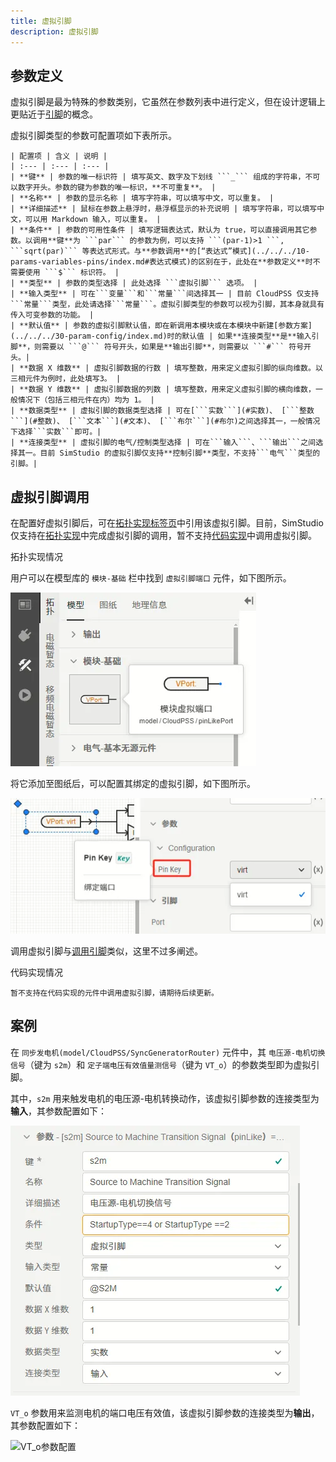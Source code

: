 ```yaml
---
title: 虚拟引脚
description: 虚拟引脚
---
```


## 参数定义

虚拟引脚是最为特殊的参数类别，它虽然在参数列表中进行定义，但在设计逻辑上更贴近于[引脚](../../20-define-module-pin-list/index.md)的概念。

虚拟引脚类型的参数可配置项如下表所示。

    | 配置项 | 含义 | 说明 |
    | :--- | :--- | :--- | 
    | **键** | 参数的唯一标识符 | 填写英文、数字及下划线 ```_``` 组成的字符串，不可以数字开头。参数的键为参数的唯一标识，**不可重复**。 | 
    | **名称** | 参数的显示名称 | 填写字符串，可以填写中文，可以重复。 | 
    | **详细描述** | 鼠标在参数上悬浮时，悬浮框显示的补充说明 | 填写字符串，可以填写中文，可以用 Markdown 输入，可以重复。 |
    | **条件** | 参数的可用性条件 | 填写逻辑表达式，默认为 true，可以直接调用其它参数。以调用**键**为 ```par``` 的参数为例，可以支持 ```(par-1)>1 ```, ```sqrt(par)``` 等表达式形式。与**参数调用**的[“表达式”模式](../../../10-params-variables-pins/index.md#表达式模式)的区别在于，此处在**参数定义**时不需要使用 ```$``` 标识符。 |
    | **类型** | 参数的类型选择 | 此处选择 ```虚拟引脚``` 选项。 |
    | **输入类型** | 可在```变量```和```常量```间选择其一 | 目前 CloudPSS 仅支持```常量```类型，此处请选择```常量```。虚拟引脚类型的参数可以视为引脚，其本身就具有传入可变参数的功能。 |
    | **默认值** | 参数的虚拟引脚默认值，即在新调用本模块或在本模块中新建[参数方案](../../../30-param-config/index.md)时的默认值 | 如果**连接类型**是**输入引脚**，则需要以 ```@``` 符号开头，如果是**输出引脚**，则需要以 ```#``` 符号开头。|
    | **数据 X 维数** | 虚拟引脚数据的行数 | 填写整数，用来定义虚拟引脚的纵向维数。以三相元件为例时，此处填写3。 |
    | **数据 Y 维数** | 虚拟引脚数据的列数 | 填写整数，用来定义虚拟引脚的横向维数，一般情况下（包括三相元件在内）均为 1。 |
    | **数据类型** | 虚拟引脚的数据类型选择 | 可在[```实数```](#实数)、 [```整数```](#整数)、 [```文本```](#文本)、 [```布尔```](#布尔)之间选择其一，一般情况下选择```实数```即可。|
    | **连接类型** | 虚拟引脚的电气/控制类型选择 | 可在```输入```、```输出```之间选择其一。目前 SimStudio 的虚拟引脚仅支持**控制引脚**类型，不支持```电气```类型的引脚。|

## 虚拟引脚调用

在配置好虚拟引脚后，可在[拓扑实现标签页](../../../../40-workbench/20-function-zone/30-design-tab/index.md)中引用该虚拟引脚。目前，SimStudio 仅支持在[拓扑实现](../../../../40-workbench/20-function-zone/30-design-tab/index.md#拓扑实现界面默认界面)中完成虚拟引脚的调用，暂不支持[代码实现](../../../../40-workbench/20-function-zone/30-design-tab/index.md#代码实现界面)中调用虚拟引脚。


拓扑实现情况

用户可以在模型库的 ```模块-基础``` 栏中找到 ```虚拟引脚端口``` 元件，如下图所示。

![虚拟引脚端口](image.png)

将它添加至图纸后，可以配置其绑定的虚拟引脚，如下图所示。

![绑定虚拟引脚](image-1.png)

调用虚拟引脚与[调用引脚](../../20-define-module-pin-list/index.md#拓扑实现)类似，这里不过多阐述。

代码实现情况

    暂不支持在代码实现的元件中调用虚拟引脚，请期待后续更新。


## 案例

在 ```同步发电机(model/CloudPSS/SyncGeneratorRouter)``` 元件中，其 ```电压源-电机切换信号```（键为 ```s2m```）和 ```定子端电压有效值量测信号```（键为 ```VT_o```）的参数类型即为虚拟引脚。

其中，```s2m``` 用来触发电机的电压源-电机转换动作，该虚拟引脚参数的连接类型为**输入**，其参数配置如下：

![s2m参数配置](image-2.png)

```VT_o``` 参数用来监测电机的端口电压有效值，该虚拟引脚参数的连接类型为**输出**，其参数配置如下：

![VT_o参数配置](image-3.png)
